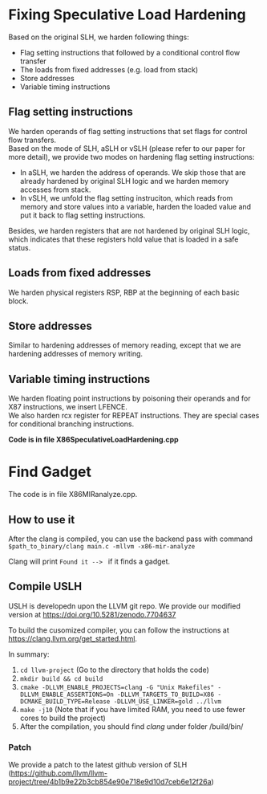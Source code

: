 # Fixing Speculative Load Hardening

Based on the original SLH, we harden following things:
* Flag setting instructions that followed by a conditional control flow transfer
* The loads from fixed addresses (e.g. load from stack)
* Store addresses
* Variable timing instructions


## Flag setting instructions
We harden operands of flag setting instructions that set flags for control flow transfers.  
Based on the mode of SLH, aSLH or vSLH (please refer to our paper for more detail), we provide two modes on hardening flag setting instructions:  
* In aSLH, we harden the address of operands. We skip those that are already hardened by original SLH logic and we harden memory accesses from stack.
* In vSLH, we unfold the flag setting instruciton, which reads from memory and store values into a variable, harden the loaded value and put it back to flag setting instructions.

Besides, we harden registers that are not hardened by original SLH logic, which indicates that these registers hold value that is loaded in a safe status.

## Loads from fixed addresses
We harden physical registers RSP, RBP at the beginning of each basic block.

## Store addresses
Similar to hardening addresses of memory reading, except that we are hardening addresses of memory writing.

## Variable timing instructions
We harden floating point instructions by poisoning their operands and for X87 instructions, we insert LFENCE.  
We also harden rcx register for REPEAT instructions. They are special cases for conditional branching instructions.


**Code is in file X86SpeculativeLoadHardening.cpp**


# Find Gadget
The code is in file X86MIRanalyze.cpp.

## How to use it
After the clang is compiled, you can use the backend pass with command  
`$path_to_binary/clang main.c -mllvm -x86-mir-analyze`

Clang will print ``Found it --> `` if it finds a gadget.


## Compile USLH

USLH is developedn upon the LLVM git repo. We provide our modified version at https://doi.org/10.5281/zenodo.7704637

To build the cusomized compiler, you can follow the instructions at https://clang.llvm.org/get_started.html.  

In summary:
1. `cd llvm-project` (Go to the directory that holds the code)
2. `mkdir build && cd build`
3. `cmake -DLLVM_ENABLE_PROJECTS=clang -G "Unix Makefiles" -DLLVM_ENABLE_ASSERTIONS=On -DLLVM_TARGETS_TO_BUILD=X86 -DCMAKE_BUILD_TYPE=Release -DLLVM_USE_LINKER=gold ../llvm`
4. `make -j10` (Note that if you have limited RAM, you need to use fewer cores to build the project)
5. After the compilation, you should find *clang* under folder /build/bin/



### Patch
We provide a patch to the latest github version of SLH (https://github.com/llvm/llvm-project/tree/4b1b9e22b3cb854e90e718e9d10d7ceb6e12f26a) 

